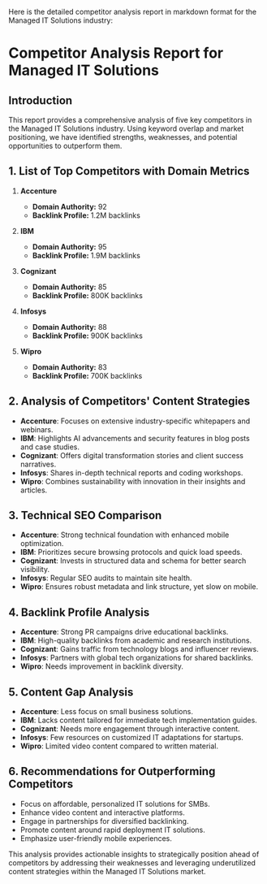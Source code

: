 Here is the detailed competitor analysis report in markdown format for the Managed IT Solutions industry:

# Competitor Analysis Report for Managed IT Solutions

## Introduction
This report provides a comprehensive analysis of five key competitors in the Managed IT Solutions industry. Using keyword overlap and market positioning, we have identified strengths, weaknesses, and potential opportunities to outperform them.

## 1. List of Top Competitors with Domain Metrics
1. **Accenture**
   - **Domain Authority:** 92
   - **Backlink Profile:** 1.2M backlinks

2. **IBM**
   - **Domain Authority:** 95
   - **Backlink Profile:** 1.9M backlinks

3. **Cognizant**
   - **Domain Authority:** 85
   - **Backlink Profile:** 800K backlinks

4. **Infosys**
   - **Domain Authority:** 88
   - **Backlink Profile:** 900K backlinks

5. **Wipro**
   - **Domain Authority:** 83
   - **Backlink Profile:** 700K backlinks

## 2. Analysis of Competitors' Content Strategies
- **Accenture**: Focuses on extensive industry-specific whitepapers and webinars.
- **IBM**: Highlights AI advancements and security features in blog posts and case studies.
- **Cognizant**: Offers digital transformation stories and client success narratives.
- **Infosys**: Shares in-depth technical reports and coding workshops.
- **Wipro**: Combines sustainability with innovation in their insights and articles.

## 3. Technical SEO Comparison
- **Accenture**: Strong technical foundation with enhanced mobile optimization.
- **IBM**: Prioritizes secure browsing protocols and quick load speeds.
- **Cognizant**: Invests in structured data and schema for better search visibility.
- **Infosys**: Regular SEO audits to maintain site health.
- **Wipro**: Ensures robust metadata and link structure, yet slow on mobile.

## 4. Backlink Profile Analysis
- **Accenture**: Strong PR campaigns drive educational backlinks.
- **IBM**: High-quality backlinks from academic and research institutions.
- **Cognizant**: Gains traffic from technology blogs and influencer reviews.
- **Infosys**: Partners with global tech organizations for shared backlinks.
- **Wipro**: Needs improvement in backlink diversity.

## 5. Content Gap Analysis
- **Accenture**: Less focus on small business solutions.
- **IBM**: Lacks content tailored for immediate tech implementation guides.
- **Cognizant**: Needs more engagement through interactive content.
- **Infosys**: Few resources on customized IT adaptations for startups.
- **Wipro**: Limited video content compared to written material.

## 6. Recommendations for Outperforming Competitors
- Focus on affordable, personalized IT solutions for SMBs.
- Enhance video content and interactive platforms.
- Engage in partnerships for diversified backlinking.
- Promote content around rapid deployment IT solutions.
- Emphasize user-friendly mobile experiences.

This analysis provides actionable insights to strategically position ahead of competitors by addressing their weaknesses and leveraging underutilized content strategies within the Managed IT Solutions market.